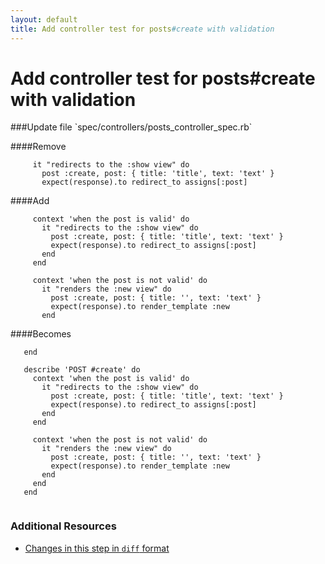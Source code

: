 ```yaml
---
layout: default
title: Add controller test for posts#create with validation
---
```


<h1 id="main">Add controller test for posts#create with validation</h1>
###Update file `spec/controllers/posts_controller_spec.rb`

####Remove
```
     it "redirects to the :show view" do
       post :create, post: { title: 'title', text: 'text' }
       expect(response).to redirect_to assigns[:post]
```


####Add
```
     context 'when the post is valid' do
       it "redirects to the :show view" do
         post :create, post: { title: 'title', text: 'text' }
         expect(response).to redirect_to assigns[:post]
       end
     end
 
     context 'when the post is not valid' do
       it "renders the :new view" do
         post :create, post: { title: '', text: 'text' }
         expect(response).to render_template :new
       end
```


####Becomes
```
   end
 
   describe 'POST #create' do
     context 'when the post is valid' do
       it "redirects to the :show view" do
         post :create, post: { title: 'title', text: 'text' }
         expect(response).to redirect_to assigns[:post]
       end
     end
 
     context 'when the post is not valid' do
       it "renders the :new view" do
         post :create, post: { title: '', text: 'text' }
         expect(response).to render_template :new
       end
     end
   end
 

```



### Additional Resources

* [Changes in this step in `diff` format](https://github.com/software-academy/rails_getting_started_bdd/commit/c61096b910a9d55b1a2b2ef8f2a7a656fa7b1f36)


